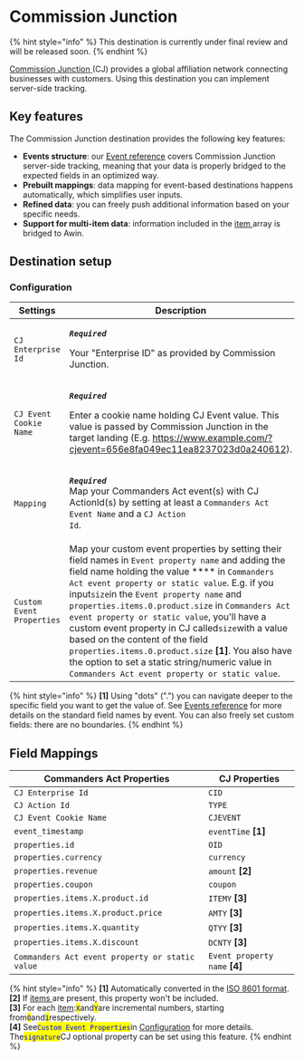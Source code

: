 # Commission Junction

{% hint style="info" %}
This destination is currently under final review and will be released soon.
{% endhint %}

[Commission Junction](https://www.cj.com/)[ ](https://www.awin.com)(CJ) provides a global affiliation network connecting businesses with customers. Using this destination you can implement server-side tracking.

## Key features

The Commission Junction destination provides the following key features:

* **Events structure**: our [Event reference](https://community.commandersact.com/platform-x/developers/tracking/events-reference) covers Commission Junction server-side tracking, meaning that your data is properly bridged to the expected fields in an optimized way.
* **Prebuilt mappings**: data mapping for event-based destinations happens automatically, which simplifies user inputs.
* **Refined data**: you can freely push additional information based on your specific needs.
* **Support for multi-item data**: information included in the [item ](https://community.commandersact.com/platform-x/developers/tracking/events-reference#item)array is bridged to Awin.

## Destination setup

### Configuration

| Settings                  | Description                                                                                                                                                                                                                                                                                                                                                                                                                                                                                                                                                                                                  |
| ------------------------- | ------------------------------------------------------------------------------------------------------------------------------------------------------------------------------------------------------------------------------------------------------------------------------------------------------------------------------------------------------------------------------------------------------------------------------------------------------------------------------------------------------------------------------------------------------------------------------------------------------------ |
| `CJ Enterprise Id`        | <p><em><strong><code>Required</code></strong></em></p><p>Your "Enterprise ID" as provided by Commission Junction.</p>                                                                                                                                                                                                                                                                                                                                                                                                                                                                                        |
| `CJ Event Cookie Name`    | <p><em><strong><code>Required</code></strong></em></p><p>Enter a cookie name holding CJ Event value. This value is passed by Commission Junction in the target landing (E.g. https://www.example.com/?cjevent=656e8fa049ec11ea8237023d0a240612).</p>                                                                                                                                                                                                                                                                                                                                                         |
| `Mapping`                 | <p><em><strong><code>Required</code></strong></em><br>Map your Commanders Act event(s) with CJ ActionId(s) by setting at least a  <code>Commanders Act Event Name</code> and a <code>CJ Action Id</code>.</p>                                                                                                                                                                                                                                                                                                                                                                                                |
| `Custom Event Properties` | Map your custom event properties by setting their field names in `Event property name` and adding the field name holding the value **** in `Commanders Act event property or static value`. E.g. if you input`size`in the `Event property name` and `properties.items.0.product.size` in `Commanders Act event property or static value`, you'll have a custom event property in CJ called`size`with a value based on the content of the field `properties.items.0.product.size` **\[1]**. You also have the option to set a static string/numeric value in `Commanders Act event property or static value`. |

{% hint style="info" %}
**\[1]** Using "dots" (".") you can navigate deeper to the specific field you want to get the value of. See [Events reference](https://community.commandersact.com/platform-x/developers/tracking/events-reference) for more details on the standard field names by event. You can also freely set custom fields: there are no boundaries.
{% endhint %}

## Field Mappings

| Commanders Act Properties                       | CJ Properties                  |
| ----------------------------------------------- | ------------------------------ |
| `CJ Enterprise Id`                              | `CID`                          |
| `CJ Action Id`                                  | `TYPE`                         |
| `CJ Event Cookie Name`                          | `CJEVENT`                      |
| `event_timestamp`                               | `eventTime` **\[1]**           |
| `properties.id`                                 | `OID`                          |
| `properties.currency`                           | `currency`                     |
| `properties.revenue`                            | `amount` **\[2]**              |
| `properties.coupon`                             | `coupon`                       |
| `properties.items.X.product.id`                 | `ITEMY` **\[3]**               |
| `properties.items.X.product.price`              | `AMTY` **\[3]**                |
| `properties.items.X.quantity`                   | `QTYY` **\[3]**                |
| `properties.items.X.discount`                   | `DCNTY` **\[3]**               |
| `Commanders Act event property or static value` | `Event property name` **\[4]** |

{% hint style="info" %}
**\[1]** Automatically converted in the [ISO 8601 format](https://en.wikipedia.org/wiki/ISO\_8601).\
**\[2]** If [items ](https://community.commandersact.com/platform-x/developers/tracking/events-reference#item)are present, this property won't be included.\
**\[3]** For each [item](https://community.commandersact.com/platform-x/developers/tracking/events-reference#item):<mark style="color:blue;">`X`</mark>and<mark style="color:blue;">`Y`</mark>are incremental numbers, starting from<mark style="color:blue;">`0`</mark>and<mark style="color:blue;">`1`</mark>respectively.\
**\[4]** See<mark style="color:blue;">`Custom Event Properties`</mark>in [Configuration](commission-junction.md#configuration) for more details.\
The<mark style="color:blue;">`signature`</mark>CJ optional property can be set using this feature.&#x20;
{% endhint %}
